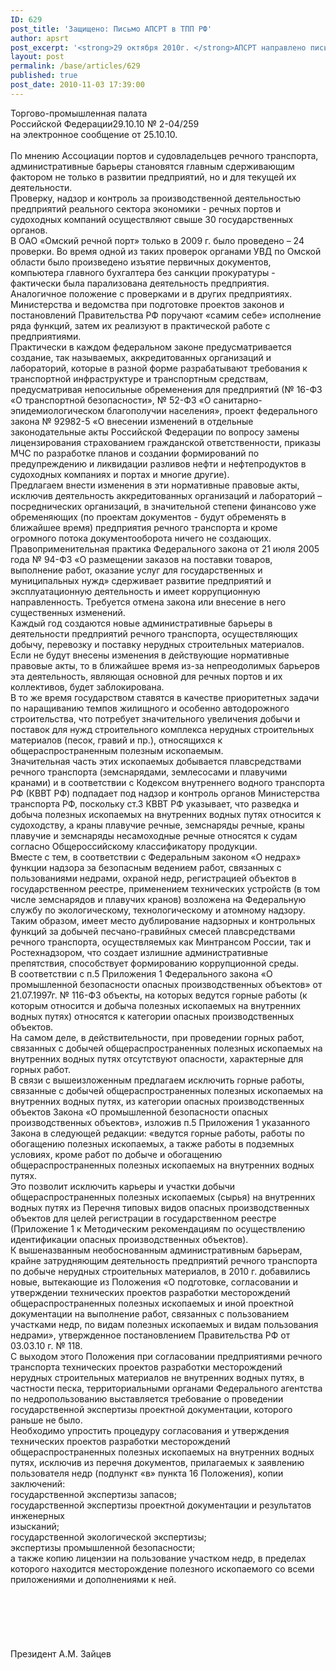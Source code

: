 ```yaml
---
ID: 629
post_title: 'Защищено: Письмо АПСРТ в ТПП РФ'
author: apsrt
post_excerpt: '<strong>29 октября 2010г. </strong>АПСРТ направлено письмо за № 2-04/259  в Торгово-промышленную палату РФ с предложениями  по ликвидации административных барьеров'
layout: post
permalink: /base/articles/629
published: true
post_date: 2010-11-03 17:39:00
---
```

Торгово-промышленная палата <br />
Российской Федерации29.10.10       № 2-04/259 <br />
на электронное сообщение  от 25.10.10.<br />
<br />
По мнению Ассоциации портов и судовладельцев речного транспорта, административные барьеры  становятся  главным  сдерживающим фактором не только  в  развитии  предприятий, но и для текущей  их деятельности.  <br />
Проверку, надзор и контроль за производственной деятельностью предприятий реального сектора экономики - речных  портов и судоходных компаний осуществляют свыше 30 государственных органов.  <br />
  В ОАО «Омский речной порт» только в 2009 г. было проведено – 24 проверки. Во время одной из таких проверок  органами УВД по Омской области  было  произведено изъятие первичных документов, компьютера  главного бухгалтера без санкции  прокуратуры - фактически была парализована деятельность предприятия.   <br />
  Аналогичное положение с проверками  и в других  предприятиях.                             Министерства и ведомства при подготовке проектов законов и постановлений Правительства РФ поручают «самим себе»  исполнение ряда функций, затем их реализуют в  практической работе с предприятиями. <br />
 Практически  в каждом федеральном законе  предусматривается создание, так называемых, аккредитованных организаций и лабораторий, которые в разной форме  разрабатывают требования к  транспортной инфраструктуре  и транспортным средствам, предусматривая непосильные обременения для  предприятий (№ 16-ФЗ «О транспортной безопасности»,  № 52-ФЗ «О санитарно-эпидемиологическом благополучии населения», проект федерального закона № 92982-5 «О внесении изменений в отдельные законодательные акты Российской Федерации по вопросу замены лицензирования страхованием гражданской ответственности,  приказы МЧС по  разработке планов и создании формирований по  предупреждению и ликвидации разливов нефти и нефтепродуктов в судоходных компаниях и портах и многие другие).<br />
Предлагаем внести изменения в эти нормативные правовые акты, исключив деятельность аккредитованных организаций и лабораторий – посреднических организаций, в значительной степени финансово уже обременяющих (по проектам документов - будут обременять в ближайшее время)  предприятия речного транспорта и кроме огромного потока документооборота ничего не создающих.<br />
Правоприменительная практика Федерального закона от 21 июля 2005 года № 94-ФЗ «О размещении заказов на поставки товаров, выполнение работ, оказание услуг для государственных и муниципальных нужд» сдерживает развитие предприятий и эксплуатационную деятельность и имеет коррупционную направленность. Требуется отмена закона или внесение в него существенных изменений.<br />
 Каждый год создаются новые административные барьеры в деятельности предприятий речного транспорта, осуществляющих добычу,  перевозку и поставку нерудных строительных материалов. Если не будут внесены изменения в действующие нормативные правовые акты, то в ближайшее время из-за непреодолимых барьеров эта деятельность, являющая основной для речных портов и их коллективов, будет заблокирована. <br />
В то же время государством ставятся в качестве приоритетных задачи по наращиванию темпов жилищного и особенно автодорожного строительства, что потребует значительного увеличения добычи и поставок для нужд строительного комплекса нерудных строительных материалов (песок, гравий и пр.), относящихся к общераспространенным  полезным ископаемым.        <br />
        Значительная часть этих ископаемых добывается  плавсредствами речного транспорта (земснарядами, землесосами и плавучими кранами) и в соответствии с Кодексом внутреннего водного транспорта РФ  (КВВТ  РФ) подпадает под надзор и контроль органов Министерства транспорта РФ, поскольку  ст.3 КВВТ РФ указывает, что разведка и добыча полезных ископаемых на внутренних водных путях относится к судоходству, а краны плавучие речные, земснаряды речные, краны плавучие  и земснаряды несамоходные речные относятся к судам согласно Общероссийскому классификатору продукции.<br />
        Вместе с тем,  в соответствии с Федеральным законом «О недрах» функции надзора за  безопасным ведением работ, связанных с пользованиями недрами, охраной недр, регистрацией объектов в государственном реестре, применением технических устройств (в том числе земснарядов и  плавучих кранов) возложена на Федеральную службу по экологическому, технологическому и атомному надзору. <br />
        Таким образом,  имеет место дублирование надзорных и контрольных  функций  за добычей песчано-гравийных смесей плавсредствами речного транспорта, осуществляемых  как Минтрансом России, так и Ростехнадзором, что создает излишние  административные препятствия,  способствует формированию коррупционной среды.<br />
        В соответствии с п.5 Приложения 1 Федерального закона «О промышленной безопасности опасных производственных объектов» от 21.07.1997г. № 116-ФЗ объекты, на которых ведутся горные работы (к которым относится и добыча полезных ископаемых на внутренних водных путях) относятся к категории опасных производственных объектов.<br />
               На самом деле,  в действительности, при проведении горных работ, связанных с добычей общераспространенных полезных ископаемых на внутренних водных путях отсутствуют опасности, характерные для горных работ.  <br />
           В связи с вышеизложенным предлагаем исключить горные работы, связанные с добычей общераспространенных полезных ископаемых на внутренних водных путях, из категории опасных производственных объектов Закона «О промышленной безопасности опасных производственных объектов», изложив п.5 Приложения 1 указанного Закона в следующей редакции: «ведутся горные работы, работы по обогащению полезных ископаемых, а также работы в подземных условиях, кроме работ по добыче и обогащению общераспространенных полезных ископаемых на внутренних водных путях.<br />
          Это  позволит исключить карьеры и участки добычи общераспространенных полезных ископаемых (сырья) на внутренних водных путях из Перечня типовых видов опасных производственных объектов для целей регистрации в государственном реестре (Приложение 1 к Методическим рекомендациям по осуществлению идентификации опасных производственных объектов).       <br />
    К вышеназванным необоснованным административным барьерам, крайне затрудняющим  деятельность предприятий речного транспорта по добыче нерудных строительных материалов, в 2010 г. добавились новые, вытекающие из Положения «О подготовке, согласовании и утверждении технических проектов разработки месторождений общераспространенных полезных ископаемых  и иной проектной  документации на выполнение  работ, связанных с пользованием участками недр, по видам полезных ископаемых и видам пользования недрами», утвержденное  постановлением Правительства РФ от 03.03.10 г. № 118.<br />
С выходом этого Положения при согласовании предприятиями речного транспорта технических проектов разработки месторождений  нерудных строительных материалов не внутренних водных путях, в частности песка, территориальными органами Федерального  агентства по  недропользованию выставляется требование о проведении государственной экспертизы проектной документации, которого раньше не было.<br />
  Необходимо упростить процедуру согласования и утверждения технических проектов разработки месторождений общераспространенных полезных ископаемых  на  внутренних водных путях, исключив из перечня документов, прилагаемых к заявлению пользователя недр  (подпункт «в» пункта 16 Положения), копии заключений:<br />
     государственной экспертизы запасов; <br />
     государственной экспертизы проектной документации и результатов инженерных                                                          <br />
     изысканий;<br />
     государственной экологической экспертизы;<br />
     экспертизы промышленной безопасности;<br />
    а также   копию  лицензии  на  пользование  участком  недр,  в пределах которого  находится  месторождение полезного ископаемого со всеми приложениями и дополнениями к ней.    <br />
        <br />
<br />
<br />
<br />
<br />
<br />
             Президент                                                                     А.М. Зайцев